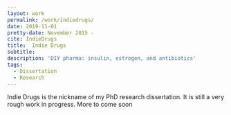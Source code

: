 ```yaml
---
layout: work
permalink: /work/indiedrugs/
date: 2019-11-01
pretty-date: November 2015 -
cite: IndieDrugs
title:  Indie Drugs
subtitle:
description: 'DIY pharma: insulin, estrogen, and antibiotics'
tags:
  - Dissertation
  - Research
---
```


Indie Drugs is the nickname of my PhD research dissertation. It is still a very rough work in progress. More to come soon
